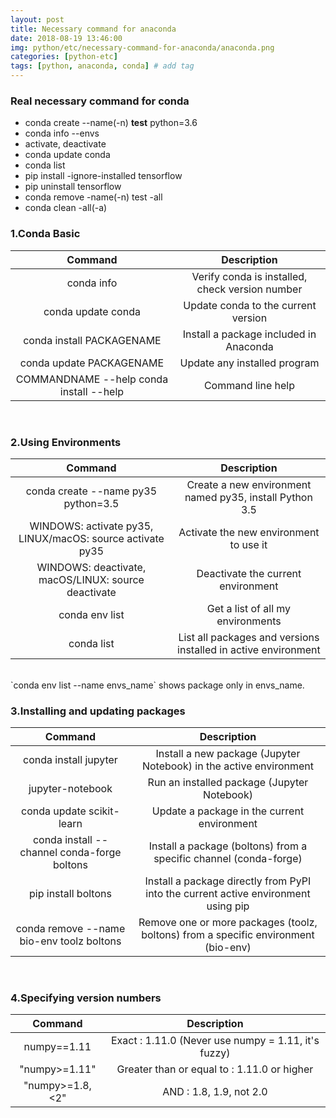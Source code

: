 ```yaml
---
layout: post
title: Necessary command for anaconda 
date: 2018-08-19 13:46:00
img: python/etc/necessary-command-for-anaconda/anaconda.png
categories: [python-etc] 
tags: [python, anaconda, conda] # add tag
---
```


### Real necessary command for conda

+ conda create --name(-n) **test** python=3.6
+ conda info --envs
+ activate, deactivate
+ conda update conda
+ conda list
+ pip install -ignore-installed tensorflow
+ pip uninstall tensorflow
+ conda remove -name(-n) test -all
+ conda clean -all(-a)

### 1.Conda Basic

| Command 	| Description 	|
|:---------------------------------------:	|:-----------------------------------------------:	|
| conda info 	| Verify conda is installed, check version number 	|
| conda update conda 	| Update conda to the current version 	|
| conda install PACKAGENAME 	| Install a package included in Anaconda 	|
| conda update PACKAGENAME 	| Update any installed program 	|
| COMMANDNAME --help conda install --help 	| Command line help 	|

<br>

### 2.Using Environments

| Command 	| Description 	|
|:---------------------------------------------------------:	|:--------------------------------------------------------------:	|
| conda create --name py35 python=3.5 	| Create a new environment named py35, install Python 3.5 	|
| WINDOWS: activate py35, LINUX/macOS: source activate py35 	| Activate the new environment to use it 	|
| WINDOWS: deactivate, macOS/LINUX: source deactivate 	| Deactivate the current environment 	|
| conda env list 	| Get a list of all my environments 	|
| conda list 	| List all packages and versions installed in active environment 	|

<br>
`conda env list --name envs_name` shows package only in envs_name.

### 3.Installing and updating packages

| Command 	| Description 	|
|:-------------------------------------------:	|:----------------------------------------------------------------------------------:	|
| conda install jupyter 	| Install a new package (Jupyter Notebook) in the active environment 	|
| jupyter-notebook 	| Run an installed package (Jupyter Notebook) 	|
| conda update scikit-learn 	| Update a package in the current environment 	|
| conda install --channel conda-forge boltons 	| Install a package (boltons) from a specific channel (conda-forge) 	|
| pip install boltons 	| Install a package directly from PyPI into the current active environment using pip 	|
| conda remove --name bio-env toolz boltons 	| Remove one or more packages (toolz, boltons) from a specific environment (bio-env) 	|

<br>

### 4.Specifying version numbers

| Command 	| Description 	|
|:---------------------:	|:---------------------------------------------------:	|
| numpy==1.11 	| Exact : 1.11.0 (Never use numpy = 1.11, it's fuzzy) 	|
| "numpy>=1.11" 	| Greater than or equal to : 1.11.0 or higher 	|
| "numpy>=1.8,<2" 	| AND : 1.8, 1.9, not 2.0 	|